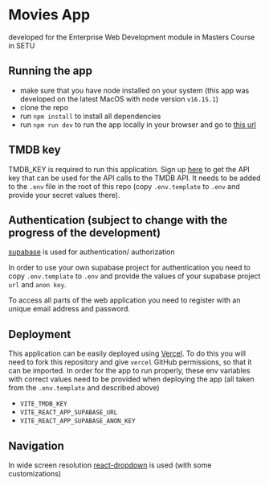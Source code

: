 # Movies App
developed for the Enterprise Web Development module in Masters Course in SETU

## Running the app
* make sure that you have node installed on your system (this app was developed on the latest MacOS with node version `v16.15.1`)
* clone the repo
* run `npm install` to install all dependencies
* run `npm run dev` to run the app locally in your browser and go to [this url](http://localhost:5173)

## TMDB key
TMDB_KEY is required to run this application. Sign up [here](https://www.themoviedb.org/signup) to get the API key that can be used for the API calls to the TMDB API. It needs to be added to the `.env` file in the root of this repo (copy `.env.template` to `.env` and provide your secret values there).

## Authentication (subject to change with the progress of the development)
[supabase](https://supabase.com/) is used for authentication/ authorization

In order to use your own supabase project for authentication you need to copy `.env.template` to `.env` and provide the values of your supabase project `url` and `anon key`.

To access all parts of the web application you need to register with an unique email address and password.

## Deployment
This application can be easily deployed using [Vercel](https://vercel.com/). To do this you will need to fork this repository and give `vercel` GitHub permissions, so that it can be imported. In order for the app to run properly, these env variables with correct values need to be provided when deploying the app (all taken from the `.env.template` and described above)

* `VITE_TMDB_KEY`
* `VITE_REACT_APP_SUPABASE_URL`
* `VITE_REACT_APP_SUPABASE_ANON_KEY`

## Navigation
In wide screen resolution [react-dropdown](https://www.npmjs.com/package/react-dropdown) is used (with some customizations)
